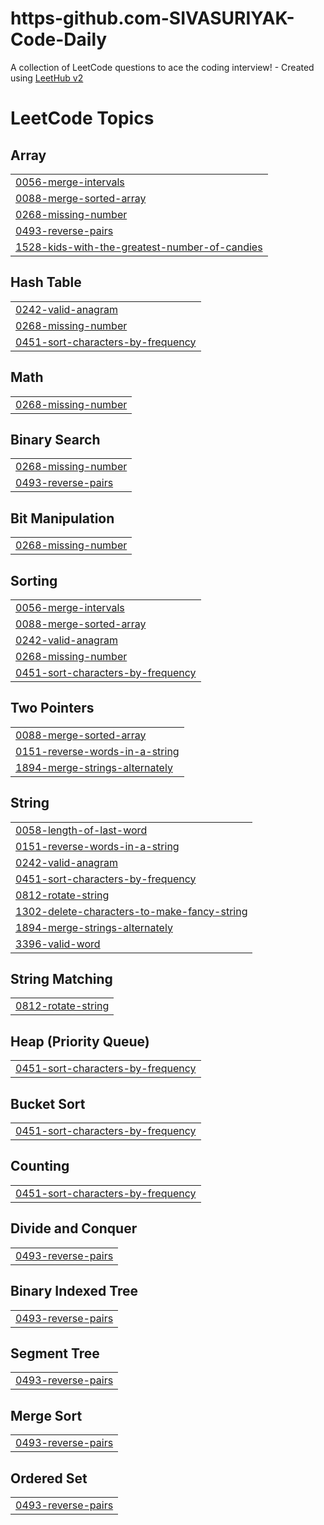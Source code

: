 # https-github.com-SIVASURIYAK-Code-Daily
A collection of LeetCode questions to ace the coding interview! - Created using [LeetHub v2](https://github.com/arunbhardwaj/LeetHub-2.0)

<!---LeetCode Topics Start-->
# LeetCode Topics
## Array
|  |
| ------- |
| [0056-merge-intervals](https://github.com/SIVASURIYAK/https-github.com-SIVASURIYAK-Code-Daily/tree/master/0056-merge-intervals) |
| [0088-merge-sorted-array](https://github.com/SIVASURIYAK/https-github.com-SIVASURIYAK-Code-Daily/tree/master/0088-merge-sorted-array) |
| [0268-missing-number](https://github.com/SIVASURIYAK/https-github.com-SIVASURIYAK-Code-Daily/tree/master/0268-missing-number) |
| [0493-reverse-pairs](https://github.com/SIVASURIYAK/https-github.com-SIVASURIYAK-Code-Daily/tree/master/0493-reverse-pairs) |
| [1528-kids-with-the-greatest-number-of-candies](https://github.com/SIVASURIYAK/https-github.com-SIVASURIYAK-Code-Daily/tree/master/1528-kids-with-the-greatest-number-of-candies) |
## Hash Table
|  |
| ------- |
| [0242-valid-anagram](https://github.com/SIVASURIYAK/https-github.com-SIVASURIYAK-Code-Daily/tree/master/0242-valid-anagram) |
| [0268-missing-number](https://github.com/SIVASURIYAK/https-github.com-SIVASURIYAK-Code-Daily/tree/master/0268-missing-number) |
| [0451-sort-characters-by-frequency](https://github.com/SIVASURIYAK/https-github.com-SIVASURIYAK-Code-Daily/tree/master/0451-sort-characters-by-frequency) |
## Math
|  |
| ------- |
| [0268-missing-number](https://github.com/SIVASURIYAK/https-github.com-SIVASURIYAK-Code-Daily/tree/master/0268-missing-number) |
## Binary Search
|  |
| ------- |
| [0268-missing-number](https://github.com/SIVASURIYAK/https-github.com-SIVASURIYAK-Code-Daily/tree/master/0268-missing-number) |
| [0493-reverse-pairs](https://github.com/SIVASURIYAK/https-github.com-SIVASURIYAK-Code-Daily/tree/master/0493-reverse-pairs) |
## Bit Manipulation
|  |
| ------- |
| [0268-missing-number](https://github.com/SIVASURIYAK/https-github.com-SIVASURIYAK-Code-Daily/tree/master/0268-missing-number) |
## Sorting
|  |
| ------- |
| [0056-merge-intervals](https://github.com/SIVASURIYAK/https-github.com-SIVASURIYAK-Code-Daily/tree/master/0056-merge-intervals) |
| [0088-merge-sorted-array](https://github.com/SIVASURIYAK/https-github.com-SIVASURIYAK-Code-Daily/tree/master/0088-merge-sorted-array) |
| [0242-valid-anagram](https://github.com/SIVASURIYAK/https-github.com-SIVASURIYAK-Code-Daily/tree/master/0242-valid-anagram) |
| [0268-missing-number](https://github.com/SIVASURIYAK/https-github.com-SIVASURIYAK-Code-Daily/tree/master/0268-missing-number) |
| [0451-sort-characters-by-frequency](https://github.com/SIVASURIYAK/https-github.com-SIVASURIYAK-Code-Daily/tree/master/0451-sort-characters-by-frequency) |
## Two Pointers
|  |
| ------- |
| [0088-merge-sorted-array](https://github.com/SIVASURIYAK/https-github.com-SIVASURIYAK-Code-Daily/tree/master/0088-merge-sorted-array) |
| [0151-reverse-words-in-a-string](https://github.com/SIVASURIYAK/https-github.com-SIVASURIYAK-Code-Daily/tree/master/0151-reverse-words-in-a-string) |
| [1894-merge-strings-alternately](https://github.com/SIVASURIYAK/https-github.com-SIVASURIYAK-Code-Daily/tree/master/1894-merge-strings-alternately) |
## String
|  |
| ------- |
| [0058-length-of-last-word](https://github.com/SIVASURIYAK/https-github.com-SIVASURIYAK-Code-Daily/tree/master/0058-length-of-last-word) |
| [0151-reverse-words-in-a-string](https://github.com/SIVASURIYAK/https-github.com-SIVASURIYAK-Code-Daily/tree/master/0151-reverse-words-in-a-string) |
| [0242-valid-anagram](https://github.com/SIVASURIYAK/https-github.com-SIVASURIYAK-Code-Daily/tree/master/0242-valid-anagram) |
| [0451-sort-characters-by-frequency](https://github.com/SIVASURIYAK/https-github.com-SIVASURIYAK-Code-Daily/tree/master/0451-sort-characters-by-frequency) |
| [0812-rotate-string](https://github.com/SIVASURIYAK/https-github.com-SIVASURIYAK-Code-Daily/tree/master/0812-rotate-string) |
| [1302-delete-characters-to-make-fancy-string](https://github.com/SIVASURIYAK/https-github.com-SIVASURIYAK-Code-Daily/tree/master/1302-delete-characters-to-make-fancy-string) |
| [1894-merge-strings-alternately](https://github.com/SIVASURIYAK/https-github.com-SIVASURIYAK-Code-Daily/tree/master/1894-merge-strings-alternately) |
| [3396-valid-word](https://github.com/SIVASURIYAK/https-github.com-SIVASURIYAK-Code-Daily/tree/master/3396-valid-word) |
## String Matching
|  |
| ------- |
| [0812-rotate-string](https://github.com/SIVASURIYAK/https-github.com-SIVASURIYAK-Code-Daily/tree/master/0812-rotate-string) |
## Heap (Priority Queue)
|  |
| ------- |
| [0451-sort-characters-by-frequency](https://github.com/SIVASURIYAK/https-github.com-SIVASURIYAK-Code-Daily/tree/master/0451-sort-characters-by-frequency) |
## Bucket Sort
|  |
| ------- |
| [0451-sort-characters-by-frequency](https://github.com/SIVASURIYAK/https-github.com-SIVASURIYAK-Code-Daily/tree/master/0451-sort-characters-by-frequency) |
## Counting
|  |
| ------- |
| [0451-sort-characters-by-frequency](https://github.com/SIVASURIYAK/https-github.com-SIVASURIYAK-Code-Daily/tree/master/0451-sort-characters-by-frequency) |
## Divide and Conquer
|  |
| ------- |
| [0493-reverse-pairs](https://github.com/SIVASURIYAK/https-github.com-SIVASURIYAK-Code-Daily/tree/master/0493-reverse-pairs) |
## Binary Indexed Tree
|  |
| ------- |
| [0493-reverse-pairs](https://github.com/SIVASURIYAK/https-github.com-SIVASURIYAK-Code-Daily/tree/master/0493-reverse-pairs) |
## Segment Tree
|  |
| ------- |
| [0493-reverse-pairs](https://github.com/SIVASURIYAK/https-github.com-SIVASURIYAK-Code-Daily/tree/master/0493-reverse-pairs) |
## Merge Sort
|  |
| ------- |
| [0493-reverse-pairs](https://github.com/SIVASURIYAK/https-github.com-SIVASURIYAK-Code-Daily/tree/master/0493-reverse-pairs) |
## Ordered Set
|  |
| ------- |
| [0493-reverse-pairs](https://github.com/SIVASURIYAK/https-github.com-SIVASURIYAK-Code-Daily/tree/master/0493-reverse-pairs) |
<!---LeetCode Topics End-->